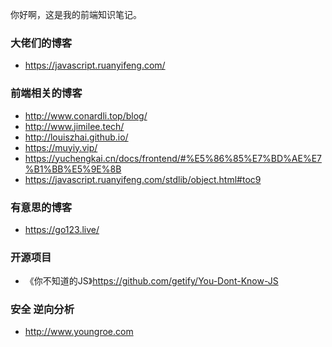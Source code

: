 你好啊，这是我的前端知识笔记。
### 大佬们的博客
- https://javascript.ruanyifeng.com/
### 前端相关的博客
- http://www.conardli.top/blog/
- http://www.jimilee.tech/
- http://louiszhai.github.io/
- https://muyiy.vip/
- https://yuchengkai.cn/docs/frontend/#%E5%86%85%E7%BD%AE%E7%B1%BB%E5%9E%8B
- https://javascript.ruanyifeng.com/stdlib/object.html#toc9

### 有意思的博客
- https://go123.live/

### 开源项目
- 《你不知道的JS》https://github.com/getify/You-Dont-Know-JS


### 安全 逆向分析
- http://www.youngroe.com